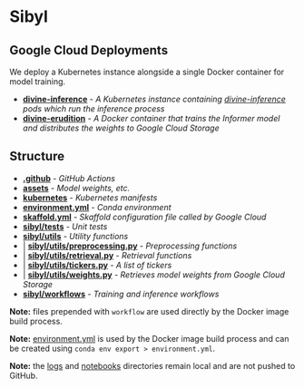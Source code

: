 # Sibyl

## Google Cloud Deployments

We deploy a Kubernetes instance alongside a single Docker container for model training.

- **[divine-inference](https://hub.docker.com/repository/docker/collindrake/divine-inference/general)** -
  *A Kubernetes instance containing [divine-inference](https://hub.docker.com/repository/docker/collindrake/divine-inference/general)
  pods which run the inference process*
- **[divine-erudition]()** -
  *A Docker container that trains the Informer model and distributes the weights to Google Cloud Storage*

## Structure

- **[.github](.github)** - *GitHub Actions*
- **[assets](assets)** - *Model weights, etc.*
- **[kubernetes](kubernetes)** - *Kubernetes manifests*
- **[environment.yml](environment.yml)** - *Conda environment*
- **[skaffold.yml](skaffold.yml)** - *Skaffold configuration file called by Google Cloud*
- **[sibyl/tests](sibyl/tests)** - *Unit tests*
- **[sibyl/utils](sibyl/utils)** - *Utility functions*
- | **[sibyl/utils/preprocessing.py](sibyl/utils/preprocessing.py)** - *Preprocessing functions*
- | **[sibyl/utils/retrieval.py](sibyl/utils/retrieval.py)** - *Retrieval functions*
- | **[sibyl/utils/tickers.py](sibyl/utils/tickers.py)** - *A list of tickers*
- | **[sibyl/utils/weights.py](sibyl/utils/weights.py)** - *Retrieves model weights from Google Cloud Storage*
- **[sibyl/workflows](sibyl/workflows)** - *Training and inference workflows*

**Note:** files prepended with `workflow` are used directly by the Docker image build process.

**Note:** [environment.yml](environment.yml) is used by the Docker image build process
and can be created using `conda env export > environment.yml`.

**Note:** the [logs](logs) and [notebooks](notebooks) directories remain local and are not pushed to GitHub.
